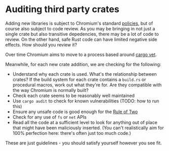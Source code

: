 # Auditing third party crates

Adding new libraries is subject to Chromium's standard [policies][0], but of
course also subject to code review. As you may be bringing in not just a single
crate but also transitive depedencies, there may be a lot of code to review.
On the other hand, safe Rust code can have limited negative side effects.
How should you review it?

Over time Chromium aims to move to a process based around [cargo vet][1].

Meanwhile, for each new crate addition, we are checking for the following:

* Understand why each crate is used. What's the relationship between crates?
  If the build system for each crate contains a `build.rs` or procedural
  macros, work out what they're for. Are they compatible with the way
  Chromium is normally built?
* Check each crate seems to be reasonably well maintained
* Use `cargo audit` to check for known vulnerabilities (TODO: how to run this)
* Ensure any unsafe code is good enough for the [Rule of Two][2]
* Check for any use of `fs` or `net` APIs
* Read all the code at a sufficient level to look for anything out of place
  that might have been maliciously inserted. (You can't realistically aim
  for 100% perfection here: there's often just too much code.)

These are just guidelines - you should satisfy yourself however you see fit.

[0]: https://chromium.googlesource.com/chromium/src/+/refs/heads/main/docs/rust.md#Third_party-review
[1]: https://mozilla.github.io/cargo-vet/
[2]: https://chromium.googlesource.com/chromium/src/+/main/docs/security/rule-of-2.md#unsafe-code-in-safe-languages